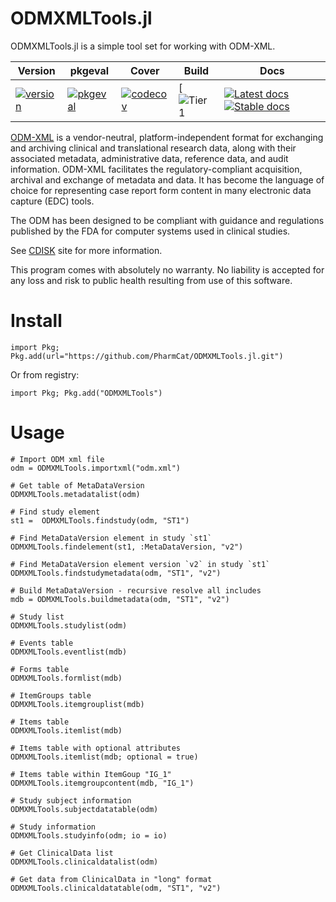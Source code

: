 # ODMXMLTools.jl

ODMXMLTools.jl is a simple tool set for working with ODM-XML.

| Version | pkgeval | Cover | Build | Docs |
|--------|-------|-------|-------|------|
|[![version](https://juliahub.com/docs/ODMXMLTools/version.svg)](https://docs.juliahub.com/ODMXMLTools/stbAr)|[![pkgeval](https://juliahub.com/docs/ODMXMLTools/pkgeval.svg)](https://docs.juliahub.com/ODMXMLTools/stbAr)|[![codecov](https://codecov.io/gh/PharmCat/ODMXMLTools.jl/branch/main/graph/badge.svg?token=3DksoMcfzh)](https://codecov.io/gh/PharmCat/ODMXMLTools.jl)|[![Tier 1](https://github.com/PharmCat/ODMXMLTools.jl/workflows/Tier%201/badge.svg) | [![Latest docs](https://img.shields.io/badge/docs-latest-blue.svg)](https://pharmcat.github.io/ODMXMLTools.jl/dev/) [![Stable docs](https://img.shields.io/badge/docs-stable-blue.svg)](https://pharmcat.github.io/ODMXMLTools.jl/stable/)|

[ODM-XML](https://www.cdisc.org/standards/data-exchange/odm) is a vendor-neutral, platform-independent format for exchanging and archiving clinical and translational research data, along with their associated metadata, administrative data, reference data, and audit information. ODM-XML facilitates the regulatory-compliant acquisition, archival and exchange of metadata and data. It has become the language of choice for representing case report form content in many electronic data capture (EDC) tools.

The ODM has been designed to be compliant with guidance and regulations published by the FDA for computer systems used in clinical studies.

See [CDISK](https://www.cdisc.org/) site for more information.

This program comes with absolutely no warranty. No liability is accepted for any loss and risk to public health resulting from use of this software.

# Install

```
import Pkg; Pkg.add(url="https://github.com/PharmCat/ODMXMLTools.jl.git")
```

Or from registry:

```
import Pkg; Pkg.add("ODMXMLTools")
```

# Usage

```
# Import ODM xml file
odm = ODMXMLTools.importxml("odm.xml")

# Get table of MetaDataVersion
ODMXMLTools.metadatalist(odm)

# Find study element
st1 =  ODMXMLTools.findstudy(odm, "ST1")

# Find MetaDataVersion element in study `st1`
ODMXMLTools.findelement(st1, :MetaDataVersion, "v2")

# Find MetaDataVersion element version `v2` in study `st1`
ODMXMLTools.findstudymetadata(odm, "ST1", "v2")

# Build MetaDataVersion - recursive resolve all includes
mdb = ODMXMLTools.buildmetadata(odm, "ST1", "v2")

# Study list
ODMXMLTools.studylist(odm)

# Events table
ODMXMLTools.eventlist(mdb)

# Forms table
ODMXMLTools.formlist(mdb)

# ItemGroups table
ODMXMLTools.itemgrouplist(mdb)

# Items table
ODMXMLTools.itemlist(mdb)

# Items table with optional attributes
ODMXMLTools.itemlist(mdb; optional = true)

# Items table within ItemGoup "IG_1"
ODMXMLTools.itemgroupcontent(mdb, "IG_1")

# Study subject information
ODMXMLTools.subjectdatatable(odm)

# Study information
ODMXMLTools.studyinfo(odm; io = io)

# Get ClinicalData list
ODMXMLTools.clinicaldatalist(odm)

# Get data from ClinicalData in "long" format
ODMXMLTools.clinicaldatatable(odm, "ST1", "v2")
```
